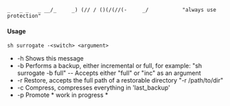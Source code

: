`
     _   _ _   _ __/_    
   _) (// / ()(/(//(-    
             _/          
 "always use protection"
`
 
#### Usage

`sh surrogate -<switch> <argument>`

- -h	Shows this message
- -b	Performs a backup, either incremental or full, for example: "sh surrogate -b full"
--	Accepts either "full" or "inc" as an argument
- -r 	Restore, accepts the full path of a restorable directory "-r /path/to/dir"
- -c	Compress, compresses everything in 'last_backup'
- -p	Promote * work in progress *
